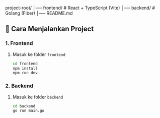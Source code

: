 project-root/
│── frontend/      # React + TypeScript (Vite)
│── backend/       # Golang (Fiber)
│── README.md

## 🚀 Cara Menjalankan Project

### 1. Frontend
1. Masuk ke folder `frontend`
   ```bash
   cd frontend
   npm install
   npm run dev

### 2. Backend
1. Masuk ke folder `backend`
   ```bash
   cd backend
   go run main.go